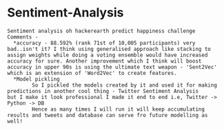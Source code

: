 # Sentiment-Analysis
    Sentiment analysis oh hackerearth predict happiness challenge
    Comments - 
      *accuracy - 88.592% (rank 71st of 10,005 participants) very bad..isn't it? I think using generalised approach like stacking to               assign weights while doing a voting ensemble would have increased accuracy for sure. Another improvement which I think will boost accuracy in upper 90s is using the ultimate text weapon - 'Sent2Vec' which is an extension of 'Word2Vec' to create features.
      *Model pickling  
            So I pickled the models created by it and used it for making predictions in another cool thing - Twitter Sentiment Analysis                but I make it look professional I made it end to end i.e, Twitter -> Python -> DB 
            Hence as many times I will run it will keep accumulating results and tweets and database can serve fro future modelling as               well!
      
    

